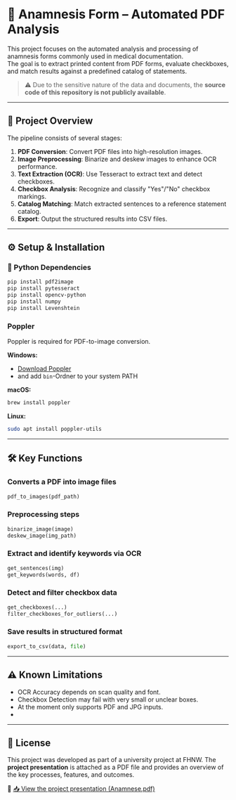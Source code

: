 # 🧾 Anamnesis Form – Automated PDF Analysis

This project focuses on the automated analysis and processing of anamnesis forms commonly used in medical documentation.  
The goal is to extract printed content from PDF forms, evaluate checkboxes, and match results against a predefined catalog of statements.

> ⚠️ Due to the sensitive nature of the data and documents, the **source code of this repository is not publicly available**.

---

## 🧩 Project Overview

The pipeline consists of several stages:

1. **PDF Conversion**: Convert PDF files into high-resolution images.
2. **Image Preprocessing**: Binarize and deskew images to enhance OCR performance.
3. **Text Extraction (OCR)**: Use Tesseract to extract text and detect checkboxes.
4. **Checkbox Analysis**: Recognize and classify "Yes"/"No" checkbox markings.
5. **Catalog Matching**: Match extracted sentences to a reference statement catalog.
6. **Export**: Output the structured results into CSV files.

---

## ⚙️ Setup & Installation

### 🐍 Python Dependencies

```bash
pip install pdf2image
pip install pytesseract
pip install opencv-python
pip install numpy
pip install Levenshtein
```

### Poppler
Poppler is required for PDF-to-image conversion.

**Windows:**
- [Download Poppler](https://github.com/oschwartz10612/poppler-windows)
- and add `bin`-Ordner to your system PATH

**macOS:**
```bash
brew install poppler
```

**Linux:**
```bash
sudo apt install poppler-utils
```

---

## 🛠️ Key Functions

### Converts a PDF into image files
```python
pdf_to_images(pdf_path)
```

### Preprocessing steps
```python
binarize_image(image)
deskew_image(img_path)
```

### Extract and identify keywords via OCR
```python
get_sentences(img)
get_keywords(words, df)
```

### Detect and filter checkbox data
```python
get_checkboxes(...)
filter_checkboxes_for_outliers(...)
```

### Save results in structured format
```python
export_to_csv(data, file)
```

---

## ⚠️ Known Limitations

- OCR Accuracy depends on scan quality and font.
- Checkbox Detection may fail with very small or unclear boxes.
- At the moment only supports PDF and JPG inputs.
- 
---

## 📄 License
This project was developed as part of a university project at FHNW. The **project presentation** is attached as a PDF file and provides an overview of the key processes, features, and outcomes.

📄 [📥 View the project presentation (Anamnese.pdf)](./Anamnese.pdf)

